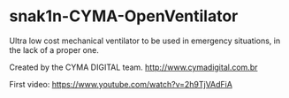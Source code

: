 # snak1n-CYMA-OpenVentilator
Ultra low cost mechanical ventilator to be used in emergency situations, in the lack of a proper one.


Created by the CYMA DIGITAL team. 
http://www.cymadigital.com.br

First video: https://www.youtube.com/watch?v=2h9TjVAdFiA


